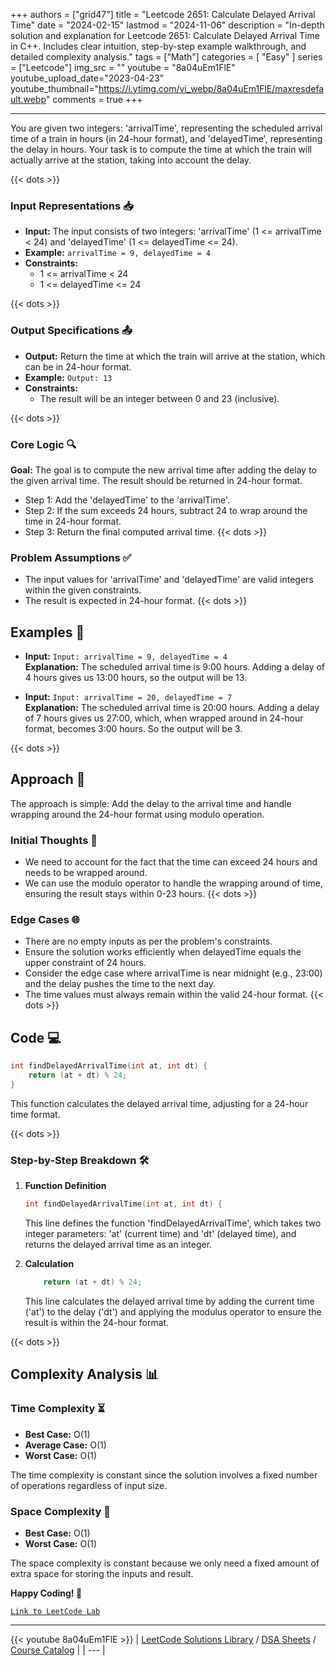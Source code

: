 
+++
authors = ["grid47"]
title = "Leetcode 2651: Calculate Delayed Arrival Time"
date = "2024-02-15"
lastmod = "2024-11-06"
description = "In-depth solution and explanation for Leetcode 2651: Calculate Delayed Arrival Time in C++. Includes clear intuition, step-by-step example walkthrough, and detailed complexity analysis."
tags = ["Math"]
categories = [
    "Easy"
]
series = ["Leetcode"]
img_src = ""
youtube = "8a04uEm1FlE"
youtube_upload_date="2023-04-23"
youtube_thumbnail="https://i.ytimg.com/vi_webp/8a04uEm1FlE/maxresdefault.webp"
comments = true
+++



---
You are given two integers: 'arrivalTime', representing the scheduled arrival time of a train in hours (in 24-hour format), and 'delayedTime', representing the delay in hours. Your task is to compute the time at which the train will actually arrive at the station, taking into account the delay.
<!--more-->
{{< dots >}}
### Input Representations 📥
- **Input:** The input consists of two integers: 'arrivalTime' (1 <= arrivalTime < 24) and 'delayedTime' (1 <= delayedTime <= 24).
- **Example:** `arrivalTime = 9, delayedTime = 4`
- **Constraints:**
	- 1 <= arrivalTime < 24
	- 1 <= delayedTime <= 24

{{< dots >}}
### Output Specifications 📤
- **Output:** Return the time at which the train will arrive at the station, which can be in 24-hour format.
- **Example:** `Output: 13`
- **Constraints:**
	- The result will be an integer between 0 and 23 (inclusive).

{{< dots >}}
### Core Logic 🔍
**Goal:** The goal is to compute the new arrival time after adding the delay to the given arrival time. The result should be returned in 24-hour format.

- Step 1: Add the 'delayedTime' to the 'arrivalTime'.
- Step 2: If the sum exceeds 24 hours, subtract 24 to wrap around the time in 24-hour format.
- Step 3: Return the final computed arrival time.
{{< dots >}}
### Problem Assumptions ✅
- The input values for 'arrivalTime' and 'delayedTime' are valid integers within the given constraints.
- The result is expected in 24-hour format.
{{< dots >}}
## Examples 🧩
- **Input:** `Input: arrivalTime = 9, delayedTime = 4`  \
  **Explanation:** The scheduled arrival time is 9:00 hours. Adding a delay of 4 hours gives us 13:00 hours, so the output will be 13.

- **Input:** `Input: arrivalTime = 20, delayedTime = 7`  \
  **Explanation:** The scheduled arrival time is 20:00 hours. Adding a delay of 7 hours gives us 27:00, which, when wrapped around in 24-hour format, becomes 3:00 hours. So the output will be 3.

{{< dots >}}
## Approach 🚀
The approach is simple: Add the delay to the arrival time and handle wrapping around the 24-hour format using modulo operation.

### Initial Thoughts 💭
- We need to account for the fact that the time can exceed 24 hours and needs to be wrapped around.
- We can use the modulo operator to handle the wrapping around of time, ensuring the result stays within 0-23 hours.
{{< dots >}}
### Edge Cases 🌐
- There are no empty inputs as per the problem's constraints.
- Ensure the solution works efficiently when delayedTime equals the upper constraint of 24 hours.
- Consider the edge case where arrivalTime is near midnight (e.g., 23:00) and the delay pushes the time to the next day.
- The time values must always remain within the valid 24-hour format.
{{< dots >}}
## Code 💻
```cpp
int findDelayedArrivalTime(int at, int dt) {
    return (at + dt) % 24;
}
```

This function calculates the delayed arrival time, adjusting for a 24-hour time format.

{{< dots >}}
### Step-by-Step Breakdown 🛠️
1. **Function Definition**
	```cpp
	int findDelayedArrivalTime(int at, int dt) {
	```
	This line defines the function 'findDelayedArrivalTime', which takes two integer parameters: 'at' (current time) and 'dt' (delayed time), and returns the delayed arrival time as an integer.

2. **Calculation**
	```cpp
	    return (at + dt) % 24;
	```
	This line calculates the delayed arrival time by adding the current time ('at') to the delay ('dt') and applying the modulus operator to ensure the result is within the 24-hour format.

{{< dots >}}
## Complexity Analysis 📊
### Time Complexity ⏳
- **Best Case:** O(1)
- **Average Case:** O(1)
- **Worst Case:** O(1)

The time complexity is constant since the solution involves a fixed number of operations regardless of input size.

### Space Complexity 💾
- **Best Case:** O(1)
- **Worst Case:** O(1)

The space complexity is constant because we only need a fixed amount of extra space for storing the inputs and result.

**Happy Coding! 🎉**


[`Link to LeetCode Lab`](https://leetcode.com/problems/calculate-delayed-arrival-time/description/)

---
{{< youtube 8a04uEm1FlE >}}
| [LeetCode Solutions Library](https://grid47.xyz/leetcode/) / [DSA Sheets](https://grid47.xyz/sheets/) / [Course Catalog](https://grid47.xyz/courses/) |
| --- |
